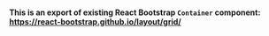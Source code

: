 #### This is an export of existing React Bootstrap `Container` component: https://react-bootstrap.github.io/layout/grid/
